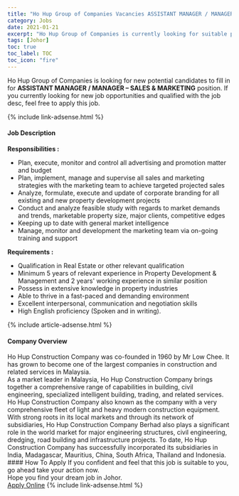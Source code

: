 ```yaml
---
title: "Ho Hup Group of Companies Vacancies ASSISTANT MANAGER / MANAGER – SALES & MARKETING" 
category: Jobs 
date: 2021-01-21 
excerpt: "Ho Hup Group of Companies is currently looking for suitable person to fill in the ASSISTANT MANAGER / MANAGER – SALES & MARKETING which positioned at Johor" 
tags: [Johor] 
toc: true 
toc_label: TOC 
toc_icon: "fire" 
--- 
```


<p>Ho Hup Group of Companies is looking for new potential candidates to fill in for <b>ASSISTANT MANAGER / MANAGER – SALES & MARKETING</b> position. If you currently looking for new job opportunities and qualified with the job desc, feel free to apply this job.
</p>{% include link-adsense.html %} 
<div><div><h4>Job Description</h4></div><div><div><span><div><div><strong>Responsibilities :</strong></div><ul><li>Plan, execute, monitor and control all advertising and promotion matter and budget</li><li>Plan, implement, manage and supervise all sales and marketing strategies with the marketing team to achieve targeted projected sales</li><li>Analyze, formulate, execute and update of corporate branding for all existing and new property development projects</li><li>Conduct and analyze feasible study with regards to market demands and trends, marketable property size, major clients, competitive edges</li><li>Keeping up to date with general market intelligence</li><li>Manage, monitor and development the marketing team via on-going training and support</li></ul><div><strong>Requirements :</strong></div><ul><li>Qualification in Real Estate or other relevant qualification</li><li>Minimum 5 years of relevant experience in Property Development &amp; Management and 2 years' working experience in similar position</li><li>Possess in extensive knowledge in property industries</li><li>Able to thrive in a fast-paced and demanding environment</li><li>Excellent interpersonal, communication and negotiation skills</li><li>High English proficiency (Spoken and in writing).</li></ul></div></span></div></div></div> 
{% include article-adsense.html %} 
<div><div><h4>Company Overview</h4></div><div><div><span><div><div>
	Ho Hup Construction Company was co-founded in 1960 by Mr Low Chee. It has grown to become one of the largest companies in construction and related services in Malaysia.</div>
<div>
	As a market leader in Malaysia, Ho Hup Construction Company brings together a comprehensive range of capabilities in building, civil engineering, specialized intelligent building, trading, and related services. Ho Hup Construction Company also known as the company with a very comprehensive fleet of light and heavy modern construction equipment.</div>
<div>
	With strong roots in its local markets and through its network of subsidiaries, Ho Hup Construction Company Berhad also plays a significant role in the world market for major engineering structures, civil engineering, dredging, road building and infrastructure projects. To date, Ho Hup Construction Company has successfully incorporated its subsidiaries in India, Madagascar, Mauritius, China, South Africa, Thailand and Indonesia.&#160;</div></div></span></div></div></div> 
#### How To Apply 
If you confident and feel that this job is suitable to you, go ahead take your action now. <br/> 
Hope you find your dream job in Johor. <br/> 
<a href="https://www.jobstreet.com.my/en/job/assistant-manager-manager-sales-marketing-4467881?jobId=jobstreet-my-job-4467881&sectionRank=9&token=0~10155215-c9ca-42c7-82b1-c98c6c8cd0b7&fr=SRP%20View%20In%20New%20Ta" class="btn btn--info" target="_blank" rel="nofollow noopenner">Apply Online</a> 
{% include link-adsense.html %} 